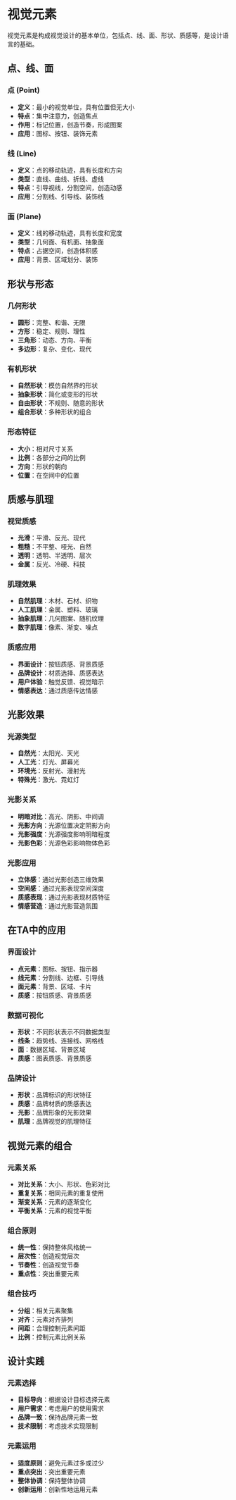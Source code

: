 # 视觉元素

视觉元素是构成视觉设计的基本单位，包括点、线、面、形状、质感等，是设计语言的基础。

## 点、线、面

### 点 (Point)
- **定义**：最小的视觉单位，具有位置但无大小
- **特点**：集中注意力，创造焦点
- **作用**：标记位置，创造节奏，形成图案
- **应用**：图标、按钮、装饰元素

### 线 (Line)
- **定义**：点的移动轨迹，具有长度和方向
- **类型**：直线、曲线、折线、虚线
- **特点**：引导视线，分割空间，创造动感
- **应用**：分割线、引导线、装饰线

### 面 (Plane)
- **定义**：线的移动轨迹，具有长度和宽度
- **类型**：几何面、有机面、抽象面
- **特点**：占据空间，创造体积感
- **应用**：背景、区域划分、装饰

## 形状与形态

### 几何形状
- **圆形**：完整、和谐、无限
- **方形**：稳定、规则、理性
- **三角形**：动态、方向、平衡
- **多边形**：复杂、变化、现代

### 有机形状
- **自然形状**：模仿自然界的形状
- **抽象形状**：简化或变形的形状
- **自由形状**：不规则、随意的形状
- **组合形状**：多种形状的组合

### 形态特征
- **大小**：相对尺寸关系
- **比例**：各部分之间的比例
- **方向**：形状的朝向
- **位置**：在空间中的位置

## 质感与肌理

### 视觉质感
- **光滑**：平滑、反光、现代
- **粗糙**：不平整、哑光、自然
- **透明**：透明、半透明、层次
- **金属**：反光、冷硬、科技

### 肌理效果
- **自然肌理**：木材、石材、织物
- **人工肌理**：金属、塑料、玻璃
- **抽象肌理**：几何图案、随机纹理
- **数字肌理**：像素、渐变、噪点

### 质感应用
- **界面设计**：按钮质感、背景质感
- **品牌设计**：材质选择、质感表达
- **用户体验**：触觉反馈、视觉暗示
- **情感表达**：通过质感传达情感

## 光影效果

### 光源类型
- **自然光**：太阳光、天光
- **人工光**：灯光、屏幕光
- **环境光**：反射光、漫射光
- **特殊光**：激光、霓虹灯

### 光影关系
- **明暗对比**：高光、阴影、中间调
- **光影方向**：光源位置决定阴影方向
- **光影强度**：光源强度影响明暗程度
- **光影色彩**：光源色彩影响物体色彩

### 光影应用
- **立体感**：通过光影创造三维效果
- **空间感**：通过光影表现空间深度
- **质感表现**：通过光影表现材质特征
- **情感营造**：通过光影营造氛围

## 在TA中的应用

### 界面设计
- **点元素**：图标、按钮、指示器
- **线元素**：分割线、边框、引导线
- **面元素**：背景、区域、卡片
- **质感**：按钮质感、背景质感

### 数据可视化
- **形状**：不同形状表示不同数据类型
- **线条**：趋势线、连接线、网格线
- **面**：数据区域、背景区域
- **质感**：图表质感、背景质感

### 品牌设计
- **形状**：品牌标识的形状特征
- **质感**：品牌材质的质感表达
- **光影**：品牌形象的光影效果
- **肌理**：品牌视觉的肌理特征

## 视觉元素的组合

### 元素关系
- **对比关系**：大小、形状、色彩对比
- **重复关系**：相同元素的重复使用
- **渐变关系**：元素的逐渐变化
- **平衡关系**：元素的视觉平衡

### 组合原则
- **统一性**：保持整体风格统一
- **层次性**：创造视觉层次
- **节奏性**：创造视觉节奏
- **重点性**：突出重要元素

### 组合技巧
- **分组**：相关元素聚集
- **对齐**：元素对齐排列
- **间距**：合理控制元素间距
- **比例**：控制元素比例关系

## 设计实践

### 元素选择
- **目标导向**：根据设计目标选择元素
- **用户需求**：考虑用户的使用需求
- **品牌一致**：保持品牌元素一致
- **技术限制**：考虑技术实现限制

### 元素运用
- **适度原则**：避免元素过多或过少
- **重点突出**：突出重要元素
- **整体协调**：保持整体协调
- **创新运用**：创新性地运用元素 